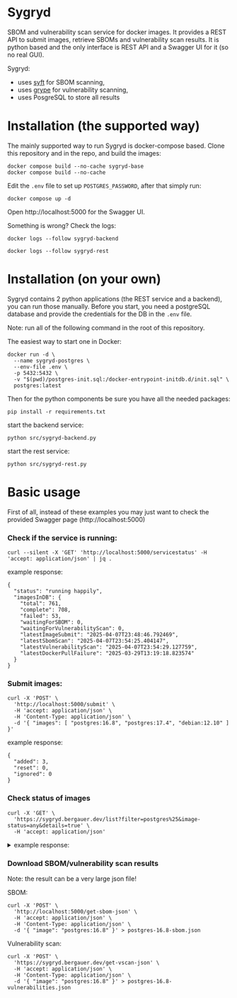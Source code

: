 # Sygryd

SBOM and vulnerability scan service for docker images. It provides a REST API to submit images, retrieve SBOMs and vulnerability scan results. It is python based and the only interface is REST API and a Swagger UI for it (so no real GUI).

Sygryd:
 * uses [syft](https://github.com/anchore/syft) for SBOM scanning,
 * uses [grype](https://github.com/anchore/grype) for vulnerability scanning,
 * uses PosgreSQL to store all results


# Installation (the supported way)
The mainly supported way to run Sygryd is docker-compose based.
Clone this repository and in the repo, and build the images:

```
docker compose build --no-cache sygryd-base
docker compose build --no-cache
```

Edit the `.env` file to set up `POSTGRES_PASSWORD`, after that simply run:

```
docker compose up -d
```

Open http://localhost:5000 for the Swagger UI.


Something is wrong? Check the logs:
```
docker logs --follow sygryd-backend
```
```
docker logs --follow sygryd-rest
```

# Installation (on your own)
Sygryd contains 2 python applications (the REST service and a backend), you can run those manually. Before you start, you need a postgreSQL database and provide the credentials for the DB in the `.env` file.

Note: run all of the following command in the root of this repository.

The easiest way to start one in Docker:
```
docker run -d \
  --name sygryd-postgres \
  --env-file .env \
  -p 5432:5432 \
  -v "$(pwd)/postgres-init.sql:/docker-entrypoint-initdb.d/init.sql" \
  postgres:latest

```

Then for the python components be sure you have all the needed packages:
```
pip install -r requirements.txt
```

start the backend service:
```
python src/sygryd-backend.py

```

start the rest service:
```
python src/sygryd-rest.py
```

# Basic usage

First of all, instead of these examples you may just want to check the provided Swagger page (http://localhost:5000)

### Check if the service is running:

```
curl --silent -X 'GET' 'http://localhost:5000/servicestatus' -H 'accept: application/json' | jq .
```
example response:
```
{
  "status": "running happily",
  "imagesInDB": {
    "total": 761,
    "complete": 708,
    "failed": 53,
    "waitingForSBOM": 0,
    "waitingForVulnerabilityScan": 0,
    "latestImageSubmit": "2025-04-07T23:48:46.792469",
    "latestSbomScan": "2025-04-07T23:54:25.404147",
    "latestVulnerabilityScan": "2025-04-07T23:54:29.127759",
    "latestDockerPullFailure": "2025-03-29T13:19:18.823574"
  }
}
```

### Submit images:

```
curl -X 'POST' \
  'http://localhost:5000/submit' \
  -H 'accept: application/json' \
  -H 'Content-Type: application/json' \
  -d '{ "images": [ "postgres:16.8", "postgres:17.4", "debian:12.10" ] }'
```
example response:
```
{
  "added": 3,
  "reset": 0,
  "ignored": 0
}
```
### Check status of images

```
curl -X 'GET' \
  'https://sygryd.bergauer.dev/list?filter=postgres%25&image-status=any&details=true' \
  -H 'accept: application/json'
```

<details>
<summary>example response:</summary>

    {
      "images": [
        {
          "image": "postgres:16.8",
          "submitted_timestamp": "2025-04-01T12:54:47.109651",
          "docker_pull_failed": 0,
          "docker_pull_failed_timestamp": null,
          "sbom_timestamp": "2025-04-01T23:54:37.452496",
          "sbom_json_size": 6990686,
          "sbom_duration_sec": 23,
          "vscan_timestamp": "2025-04-01T23:54:39.695446",
          "vscan_json_size": 621423,
          "vscan_duration_sec": 1,
          "vscan_summary": {
            "Low": 18,
            "High": 42,
            "Medium": 44,
            "Unknown": 4,
            "Critical": 7,
            "Negligible": 96
          }
        },
        {
          "image": "postgres:17.4",
          "submitted_timestamp": "2025-04-01T12:54:47.117930",
          "docker_pull_failed": 0,
          "docker_pull_failed_timestamp": null,
          "sbom_timestamp": "2025-04-01T23:54:56.580462",
          "sbom_json_size": 7010712,
          "sbom_duration_sec": 17,
          "vscan_timestamp": "2025-04-01T23:54:59.108911",
          "vscan_json_size": 621423,
          "vscan_duration_sec": 1,
          "vscan_summary": {
            "Low": 18,
            "High": 42,
            "Medium": 44,
            "Unknown": 4,
            "Critical": 7,
            "Negligible": 96
          }
        }
      ],
      "truncated": false
    }

</details>

### Download SBOM/vulnerability scan results

Note: the result can be a very large json file!

SBOM:
```
curl -X 'POST' \
  'http://localhost:5000/get-sbom-json' \
  -H 'accept: application/json' \
  -H 'Content-Type: application/json' \
  -d '{ "image": "postgres:16.8" }' > postgres-16.8-sbom.json
```

Vulnerability scan:
```
curl -X 'POST' \
  'https://sygryd.bergauer.dev/get-vscan-json' \
  -H 'accept: application/json' \
  -H 'Content-Type: application/json' \
  -d '{ "image": "postgres:16.8" }' > postgres-16.8-vulnerabilities.json
```

